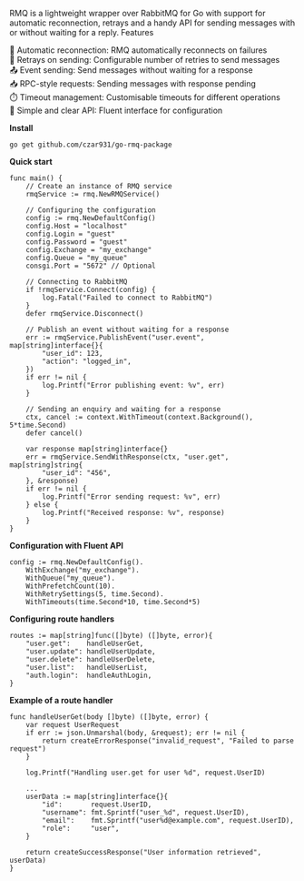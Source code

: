 RMQ is a lightweight wrapper over RabbitMQ for Go with support for automatic reconnection, retrays and a handy API for sending messages with or without waiting for a reply.
Features

🔄 Automatic reconnection: RMQ automatically reconnects on failures<br>
🔁 Retrays on sending: Configurable number of retries to send messages<br>
📤 Event sending: Send messages without waiting for a response<br>
📥 RPC-style requests: Sending messages with response pending<br>
⏱️ Timeout management: Customisable timeouts for different operations<br>
🧩 Simple and clear API: Fluent interface for configuration

**Install**

```go get github.com/czar931/go-rmq-package```

**Quick start**
```
func main() {
    // Create an instance of RMQ service
    rmqService := rmq.NewRMQService()
    
    // Configuring the configuration
    config := rmq.NewDefaultConfig()
    config.Host = "localhost"
    config.Login = "guest"
    config.Password = "guest"
    config.Exchange = "my_exchange"
    config.Queue = "my_queue"
    consgi.Port = "5672" // Optional
    
    // Connecting to RabbitMQ
    if !rmqService.Connect(config) {
        log.Fatal("Failed to connect to RabbitMQ")
    }
    defer rmqService.Disconnect()
    
    // Publish an event without waiting for a response
    err := rmqService.PublishEvent("user.event", map[string]interface{}{
        "user_id": 123,
        "action": "logged_in",
    })
    if err != nil {
        log.Printf("Error publishing event: %v", err)
    }
    
    // Sending an enquiry and waiting for a response
    ctx, cancel := context.WithTimeout(context.Background(), 5*time.Second)
    defer cancel()
    
    var response map[string]interface{}
    err = rmqService.SendWithResponse(ctx, "user.get", map[string]string{
        "user_id": "456",
    }, &response)
    if err != nil {
        log.Printf("Error sending request: %v", err)
    } else {
        log.Printf("Received response: %v", response)
    }
}
```

**Configuration with Fluent API**

```
config := rmq.NewDefaultConfig().
    WithExchange("my_exchange").
    WithQueue("my_queue").
    WithPrefetchCount(10).
    WithRetrySettings(5, time.Second).
    WithTimeouts(time.Second*10, time.Second*5)
```

**Configuring route handlers**

```
routes := map[string]func([]byte) ([]byte, error){
    "user.get":    handleUserGet,
    "user.update": handleUserUpdate,
    "user.delete": handleUserDelete,
    "user.list":   handleUserList,
    "auth.login":  handleAuthLogin,
}
```


**Example of a route handler**
```
func handleUserGet(body []byte) ([]byte, error) {
	var request UserRequest
	if err := json.Unmarshal(body, &request); err != nil {
		return createErrorResponse("invalid_request", "Failed to parse request")
	}

	log.Printf("Handling user.get for user %d", request.UserID)

	...
	userData := map[string]interface{}{
		"id":       request.UserID,
		"username": fmt.Sprintf("user_%d", request.UserID),
		"email":    fmt.Sprintf("user%d@example.com", request.UserID),
		"role":     "user",
	}

	return createSuccessResponse("User information retrieved", userData)
}
```